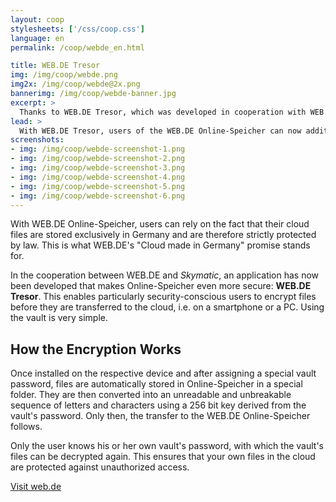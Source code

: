 ```yaml
---
layout: coop
stylesheets: ['/css/coop.css']
language: en
permalink: /coop/webde_en.html

title: WEB.DE Tresor
img: /img/coop/webde.png
img2x: /img/coop/webde@2x.png
bannerimg: /img/coop/webde-banner.jpg
excerpt: >
  Thanks to WEB.DE Tresor, which was developed in cooperation with WEB.DE, users of the WEB.DE Online-Speicher can now additionally protect particularly sensitive cloud files themselves: Simply encrypt them via the Windows application or via the app and then transfer them securely into the cloud.
lead: >
  With WEB.DE Tresor, users of the WEB.DE Online-Speicher can now additionally protect particularly sensitive cloud files themselves: Simply encrypt them via the Windows application or via the app and then transfer them securely into the cloud.
screenshots:
- img: /img/coop/webde-screenshot-1.png
- img: /img/coop/webde-screenshot-2.png
- img: /img/coop/webde-screenshot-3.png
- img: /img/coop/webde-screenshot-4.png
- img: /img/coop/webde-screenshot-5.png
- img: /img/coop/webde-screenshot-6.png
---
```

With WEB.DE Online-Speicher, users can rely on the fact that their cloud files are stored exclusively in Germany and are therefore strictly protected by law. This is what WEB.DE's "Cloud made in Germany" promise stands for.

In the cooperation between WEB.DE and _Skymatic_, an application has now been developed that makes Online-Speicher even more secure: **WEB.DE Tresor**. This enables particularly security-conscious users to encrypt files before they are transferred to the cloud, i.e. on a smartphone or a PC. Using the vault is very simple.

## How the Encryption Works
Once installed on the respective device and after assigning a special vault password, files are automatically stored in Online-Speicher in a special folder. They are then converted into an unreadable and unbreakable sequence of letters and characters using a 256 bit key derived from the vault's password. Only then, the transfer to the WEB.DE Online-Speicher follows.

Only the user knows his or her own vault's password, with which the vault's files can be decrypted again. This ensures that your own files in the cloud are protected against unauthorized access.

<a class="btn btn-primary" href="https://produkte.web.de/online-speicher/cloud-verschluesselung/" target="_blank"><span class="glyphicon glyphicon-link"></span> Visit web.de</a>

